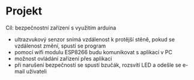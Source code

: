 # Projekt
Cíl: bezpečnostní zařízení s využitím arduina
- ultrazvukový senzor snímá vzdálenost k protější stěně, pokud se vzdálenost změní, spustí se program
- pomocí wifi modulu ESP8266 budu komunikovat s aplikací v PC
- možnost ovládání zařízení přes aplikaci
- při narušení bezpečností se spustí bzučák, rozsvítí LED a odešle se e-mail uživateli
